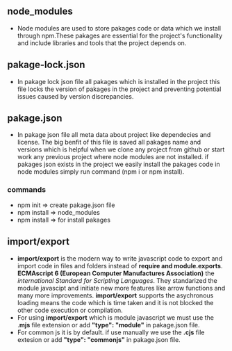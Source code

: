 ## node_modules

- Node modules are used to store pakages code or data which we install through npm.These pakages are essential for the project's functionality and include libraries and tools that the project depends on.

## pakage-lock.json

- In pakage lock json file all pakages which is installed in the project this file locks the version of pakages in the project and preventing potential issues caused by version discrepancies.

## pakage.json

- In pakage json file all meta data about project like dependecies and license. The big benfit of this file is saved all pakages name and versions which is helpful when we clone any project from github or start work any previous project where node modules are not installed. if pakages json exists in the project we easily install the pakages code in node modules simply run command (npm i or npm install).

### commands

- npm init => create pakage.json file
- npm install => node_modules
- npm install _<pakage name>_ => for install pakages


## import/export

- **import/export** is the modern way to write javascript code to export and import code in files and folders instead of **require and module.exports**. **ECMAscript 6 (European Computer Manufactures Association)** the *international Standard for Scripting Languages*. They standarized the module javascipt and initiate new more features like arrow functions and many more improvements. **import/export** supports the asychronous loading means the code which is time taken and it is not blocked the other code execution or compilation.
- For using **import/export** which is module javascript we must use the .**mjs** file extension or add **"type": "module"** in pakage.json file.
- For common js it is by default. if use manually we use the **.cjs** file extesion or add **"type": "commonjs"** in pakage.json file.
